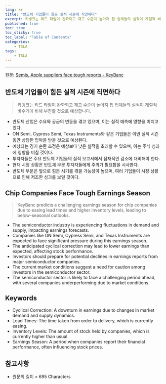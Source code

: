 ```yaml
---
lang: kr
title: "반도체 기업들이 힘든 실적 시즌에 직면하다"
excerpt: 키뱅크는 리드 타임이 완화되고 재고 수준이 높아져 칩 업체들의 실적이 계절적 비수기에 비해 부진할 것으로 예상합니다.
published: true
toc: true
toc_sticky: true
toc_label: "Table of Contents"
categories:
    - TSLA
tags:
    - TSLA
---
```


---

  원문: [Semis, Apple suppliers face tough reports - KeyBanc](https://www.investing.com/news/stock-market-news/semis-apple-suppliers-face-tough-reports--keybanc-1748985)

## 반도체 기업들이 힘든 실적 시즌에 직면하다

> 키뱅크는 리드 타임이 완화되고 재고 수준이 높아져 칩 업체들의 실적이 계절적 비수기에 비해 부진할 것으로 예상합니다.


- 반도체 산업은 수요와 공급의 변동을 겪고 있으며, 이는 실적 예측에 영향을 미치고 있다.
- ON Semi, Cypress Semi, Texas Instruments와 같은 기업들은 이번 실적 시즌 동안 상당한 압박을 받을 것으로 예상된다.
- 예상되는 경기 순환 조정은 예상보다 낮은 실적을 초래할 수 있으며, 이는 주식 성과에 영향을 미칠 것이다.
- 투자자들은 주요 반도체 기업들의 실적 보고서에서 잠재적인 감소에 대비해야 한다.
- 현재 시장 상황은 반도체 부문 투자자들에게 주의가 필요함을 시사한다.
- 반도체 부문은 앞으로 힘든 시기를 겪을 가능성이 높으며, 여러 기업들이 시장 상황으로 인해 저조한 성과를 보일 것이다.

## Chip Companies Face Tough Earnings Season

> KeyBanc predicts a challenging earnings season for chip companies due to easing lead times and higher inventory levels, leading to below-seasonal outlooks.


- The semiconductor industry is experiencing fluctuations in demand and supply, impacting earnings forecasts.
- Companies like ON Semi, Cypress Semi, and Texas Instruments are expected to face significant pressure during this earnings season.
- The anticipated cyclical correction may lead to lower earnings than expected, affecting stock performance.
- Investors should prepare for potential declines in earnings reports from major semiconductor companies.
- The current market conditions suggest a need for caution among investors in the semiconductor sector.
- The semiconductor sector is likely to face a challenging period ahead, with several companies underperforming due to market conditions.

## Keywords

- Cyclical Correction: A downturn in earnings due to changes in market demand and supply dynamics.
- Lead Times: The time taken from order to delivery, which is currently easing.
- Inventory Levels: The amount of stock held by companies, which is currently higher than usual.
- Earnings Season: A period when companies report their financial performance, often influencing stock prices.

## 참고사항

- 원문의 길이 = 695 Characters

